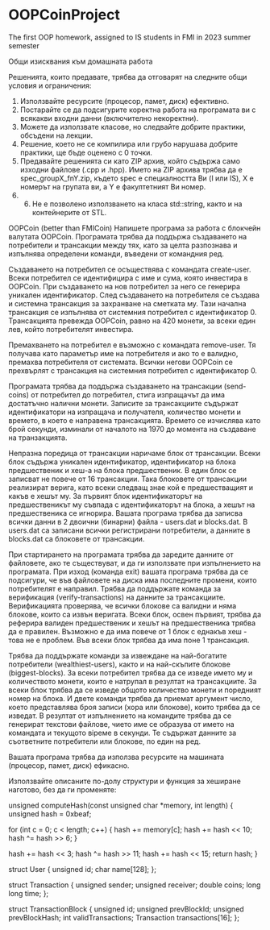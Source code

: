 # OOPCoinProject
The first OOP homework, assigned to IS students in FMI in 2023 summer semester



Общи изисквания към домашната работа

Решенията, които предавате, трябва да отговарят на следните общи условия и ограничения:

1.	Използвайте ресурсите (процесор, памет, диск) ефективно.
2.	Постарайте се да подсигурите коректна работа на програмата ви с всякакви входни данни (включително некоректни).
3.	Можете да използвате класове, но следвайте добрите практики, обсъдени на лекции.
4.	Решение, което не се компилира или грубо нарушава добрите практики, ще бъде оценено с 0 точки.
5.	Предавайте решенията си като ZIP архив, който съдържа само изходни файлове (.cpp и .hpp). Името на ZIP архива трябва да е spec_groupX_fnY.zip, където spec е специалността Ви (I или IS), X е номерът на групата ви, а Y е факултетният Ви номер.
6.	6. Не е позволено използването на класа std::string, както и на контейнерите от STL.

OOPCoin (better than FMICoin)
Напишете програма за работа с блокчейн валутата OOPCoin. Програмата трябва да поддържа създаването на потребители и трансакции между тях, като за целта разпознава и изпълнява определени команди, въведени от командния ред.

Създаването на потребител се осъществява с командата create-user. Всеки потребител се идентифицира с име и сума, която инвестира в OOPCoin. При създаването на нов потребител за него се генерира уникален идентификатор. След създаването на потребителя се създава и системна трансакция за захранване на сметката му. Тази начална трансакция се изпълнява от системния потребител с идентификатор 0. Трансакцията превежда OOPCoin, равно на 420 монети, за всеки един лев, който потребителят инвестира.

Премахването на потребител е възможно с командата remove-user. Тя получава като параметър име на потребителя и ако то е валидно, премахва потребителя от системата. Всички негови OOPCoin се прехвърлят с трансакция на системния потребител с идентификатор 0.

Програмата трябва да поддържа създаването на трансакции (send-coins) от потребител до потребител, стига изпращачът да има достатъчно налични монети. Записите за трансакциите съдържат идентификатори на изпращача и получателя, количество монети и времето, в което е направена трансакцията. Времето се изчислява като брой секунди, изминали от началото на 1970 до момента на създаване на транзакцията.

Непразна поредица от трансакции наричаме блок от трансакции. Всеки блок съдържа уникален идентификатор, идентификатор на блока предшественик и хеш-а на блока предшественик. В един блок се записват не повече от 16 трансакции. Така блоковете от трансакции реализират верига, като всеки следващ знае кой е предшестващият и какъв е хешът му. За първият блок идентификаторът на предшественикът му съвпада с идентификаторът на блока, а хешът на предшественика се игнорира.
Вашата програма трябва да записва всички данни в 2 двоични (бинарни) файла - users.dat и blocks.dat. В users.dat са записани всички регистрирани потребители, а данните в blocks.dat са блоковете от трансакции.

При стартирането на програмата трябва да заредите данните от файловете, ако те съществуват, и да ги използвате при изпълнението на програмата. При изход (команда exit) вашата програма трябва да се подсигури, че във файловете на диска има последните промени, които потребителят е направил.
Трябва да поддържате команда за верификация (verify-transactions) на данните за трансакциите. Верификацията проверява, че всички блокове са валидни и няма блокове, които са извън веригата. Всеки блок, освен първият, трябва да реферира валиден предшественик и хешът на предшественика трябва да е правилен. Възможно е да има повече от 1 блок с еднакъв хеш - това не е проблем. Във всеки блок трябва да има поне 1 трансакция.

Трябва да поддържате команди за извеждане на най-богатите потребители (wealthiest-users), както и на най-скъпите блокове (biggest-blocks). За всеки потребител трябва да се изведе името му и количеството монети, които е натрупал в резултат на трансакциите. За всеки блок трябва да се изведе общото количество монети и поредният номер на блока.  И двете команди трябва да приемат аргумент число, което представлява броя записи (хора или блокове), които трябва да се изведат. В резултат от изпълнението на командите трябва да се генерират текстови файлове, чието име се образува от името на командата и текущото вiреме в секунди. Те съдържат данните за съответните потребители или блокове, по един на ред.

Вашата програма трябва да използва ресурсите на машината (процесор, памет, диск) ефикасно.


Използвайте описаните по-долу структури и функция за хеширане наготово, без да ги променяте:

unsigned computeHash(const unsigned char *memory, int length) {
   unsigned hash = 0xbeaf;

   for (int c = 0; c < length; c++) {
       hash += memory[c];
       hash += hash << 10;
       hash ^= hash >> 6;
   }

   hash += hash << 3;
   hash ^= hash >> 11;
   hash += hash << 15;
   return hash;
}

struct User {
   unsigned id;
   char name[128];
};

struct Transaction {
   unsigned sender;
   unsigned receiver;
   double coins;
   long long time;
};

struct TransactionBlock {
   unsigned id;
   unsigned prevBlockId;
   unsigned prevBlockHash;
   int validTransactions;
   Transaction transactions[16];
};



